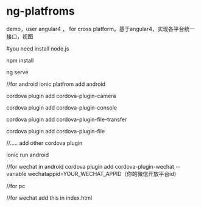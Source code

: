 # ng-platfroms
demo，user angular4 ， for cross platform。基于angular4，实现各平台统一接口，视图


#you need install node.js 

npm install

ng serve 

//for android 
ionic platfrom add android 


cordova plugin add cordova-plugin-camera

cordova plugin add  cordova-plugin-console 

cordova plugin add cordova-plugin-file-transfer

cordova plugin add cordova-plugin-file

//..... add other cordova plugin

ionic run android 

//for wechat in android 
cordova plugin add cordova-plugin-wechat --variable wechatappid=YOUR_WECHAT_APPID（你的微信开放平台id）

//for pc


//for wechat 
add  this in index.html
<script src="http://res.wx.qq.com/open/js/jweixin-1.2.0.js"></script>



